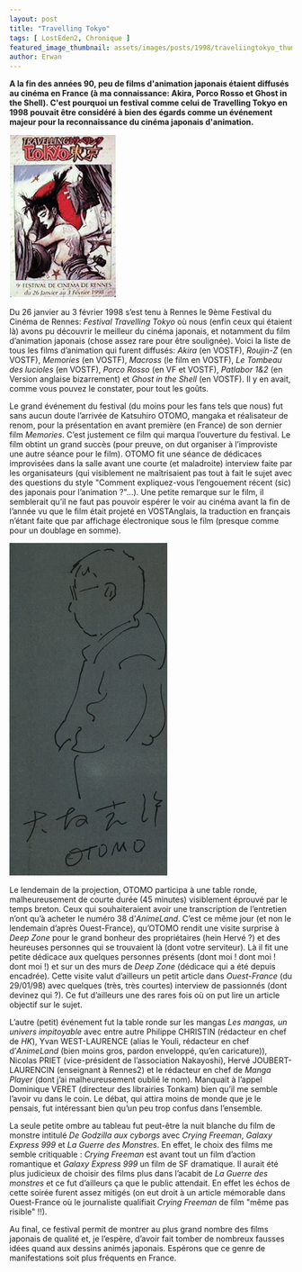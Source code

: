 ```yaml
---
layout: post
title: "Travelling Tokyo"
tags: [ LostEden2, Chronique ]
featured_image_thumbnail: assets/images/posts/1998/traveliingtokyo_thumbnail.jpg
author: Erwan
--- 
```


**A la fin des années 90, peu de films d'animation japonais étaient diffusés au cinéma en France (à ma connaissance: Akira, Porco Rosso et Ghost in the Shell). C'est pourquoi un festival comme celui de Travelling Tokyo en 1998 pouvait être considéré à bien des égards comme un événement majeur pour la reconnaissance du cinéma japonais d'animation.**

![Image](assets/images/posts/1998/travellingtokyo.png#left)

Du 26 janvier au 3 février 1998 s’est tenu à Rennes le 9ème Festival du Cinéma de Rennes: *Festival Travelling Tokyo* où nous (enfin ceux qui étaient là) avons pu découvrir le meilleur du cinéma japonais, et notamment du film d’animation japonais (chose assez rare pour être soulignée). Voici la liste de tous les films d’animation qui furent diffusés: *Akira* (en VOSTF), *Roujin-Z* (en VOSTF), *Memories* (en VOSTF), *Macross* (le film en VOSTF), *Le Tombeau des lucioles* (en VOSTF), *Porco Rosso* (en VF et VOSTF), *Patlabor 1&2* (en Version anglaise bizarrement) et *Ghost in the Shell* (en VOSTF). Il y en avait, comme vous pouvez le constater, pour tout les goûts. 

Le grand événement du festival (du moins pour les fans tels que nous) fut sans aucun doute l’arrivée de Katsuhiro OTOMO, mangaka et réalisateur de renom, pour la présentation en avant première (en France) de son dernier film *Memories*. C’est justement ce film qui marqua l’ouverture du festival. Le film obtint un grand succès (pour preuve, on dut organiser à l’improviste une autre séance pour le film). OTOMO fit une séance de dédicaces improvisées dans la salle avant une courte (et maladroite) interview faite par les organisateurs (qui visiblement ne maîtrisaient pas tout à fait le sujet avec des questions du style "Comment expliquez-vous l’engouement récent (sic) des japonais pour l’animation ?"...). Une petite remarque sur le film, il semblerait qu’il ne faut pas pouvoir espérer le voir au cinéma avant la fin de l’année vu que le film était projeté en VOSTAnglais, la traduction en français n’étant faite que par affichage électronique sous le film (presque comme pour un doublage en somme).

![Image](assets/images/posts/1998/dedicace_otomo.jpg#right)

Le lendemain de la projection, OTOMO participa à une table ronde, malheureusement de courte durée (45 minutes) visiblement éprouvé par le temps breton. Ceux qui souhaiteraient avoir une transcription de l’entretien n’ont qu’à acheter le numéro 38 d’*AnimeLand*. C’est ce même jour (et non le lendemain d’après Ouest-France), qu’OTOMO rendit une visite surprise à *Deep Zone* pour le grand bonheur des propriétaires (hein Hervé ?) et des heureuses personnes qui se trouvaient là (dont votre serviteur). Là il fit une petite dédicace aux quelques personnes présents (dont moi ! dont moi ! dont moi !) et sur un des murs de *Deep Zone* (dédicace qui a été depuis encadrée). Cette visite valut d’ailleurs un petit article dans *Ouest-France* (du 29/01/98) avec quelques (très, très courtes) interview de passionnés (dont devinez qui ?). Ce fut d’ailleurs une des rares fois où on put lire un article objectif sur le sujet.

L’autre (petit) événement fut la table ronde sur les mangas *Les mangas, un univers impitoyable* avec entre autre Philippe CHRISTIN (rédacteur en chef de *HK*), Yvan WEST-LAURENCE (alias le Youli, rédacteur en chef d’*AnimeLand* (bien moins gros, pardon enveloppé, qu’en caricature)), Nicolas PRIET (vice-président de l’association Nakayoshi), Hervé JOUBERT-LAURENCIN (enseignant à Rennes2) et le rédacteur en chef de *Manga Player* (dont j’ai malheureusement oublié le nom). Manquait à l’appel Dominique VERET (directeur des librairies Tonkam) bien qu’il me semble l’avoir vu dans le coin. Le débat, qui attira moins de monde que je le pensais, fut intéressant bien qu’un peu trop confus dans l’ensemble.

La seule petite ombre au tableau fut peut-être la nuit blanche du film de monstre intitulé *De Godzilla aux cyborgs* avec *Crying Freeman*, *Galaxy Express 999* et *La Guerre des Monstres*. En effet, le choix des films me semble critiquable : *Crying Freeman* est avant tout un film d’action romantique et *Galaxy Express 999* un film de SF dramatique. Il aurait été plus judicieux de choisir des films plus dans l’acabit de *La Guerre des monstres* et ce fut d’ailleurs ça que le public attendait. En effet les échos de cette soirée furent assez mitigés (on eut droit à un article mémorable dans Ouest-France où le journaliste qualifiait *Crying Freeman* de film "même pas risible" !!).

Au final, ce festival permit de montrer au plus grand nombre des films japonais de qualité et, je l’espère, d’avoir fait tomber de nombreux fausses idées quand aux dessins animés japonais. Espérons que ce genre de manifestations soit plus fréquents en France.



